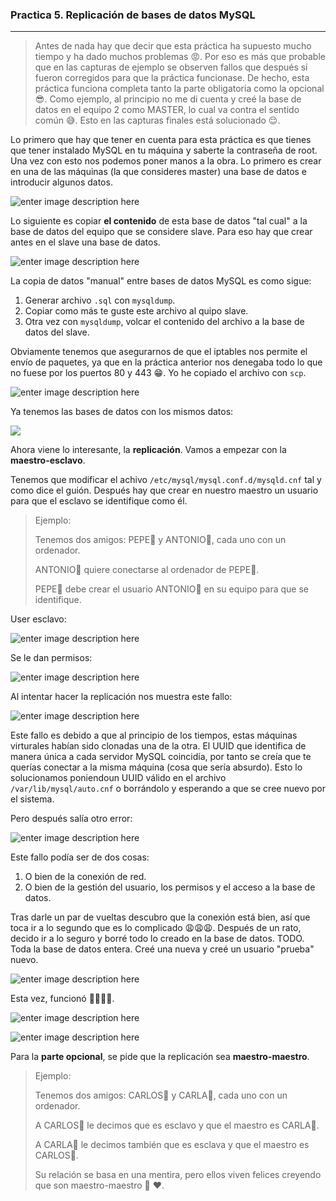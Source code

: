 ### Practica 5. Replicación de bases de datos MySQL

----------

> Antes de nada hay que decir que esta práctica ha supuesto mucho tiempo y ha dado muchos problemas :rage:. Por eso es más que probable que en las capturas de ejemplo se observen fallos que después sí fueron corregidos para que la práctica funcionase. De hecho, esta práctica funciona completa tanto la parte obligatoria como la opcional :sunglasses:. 
> Como ejemplo, al principio no me di cuenta y creé la base de datos en el equipo 2 como MASTER, lo cual va contra el sentido común :sweat_smile:. Esto en las capturas finales está solucionado :relieved:.

Lo primero que hay que tener en cuenta para esta práctica es que tienes que tener instalado MySQL en tu máquina y saberte la contraseña de root.
Una vez con esto nos podemos poner manos a la obra.
Lo primero es crear en una de las máquinas (la que consideres master) una base de datos e introducir algunos datos.

![enter image description here](https://raw.githubusercontent.com/Jesus-Sheriff/SWAP/master/Practica5/capturas/a%C3%B1adir%20datos%20a%20tabla.tiff)

Lo siguiente es copiar **el contenido** de esta base de datos "tal cual" a la base de datos del equipo que se considere slave. Para eso hay que crear antes en el slave una base de datos. 

![enter image description here](https://github.com/Jesus-Sheriff/SWAP/blob/master/Practica5/capturas/crear%20base%20de%20datos%20equipo%201.png?raw=true)

La copia de datos "manual" entre bases de datos MySQL es como sigue:

 1. Generar archivo `.sql` con `mysqldump`.
 2.  Copiar como más te guste este archivo al quipo slave.
 3. Otra vez con `mysqldump`, volcar el contenido del archivo a la base de datos del slave.

Obviamente tenemos que asegurarnos de que el iptables nos permite el envío de paquetes, ya que en la práctica anterior nos denegaba todo lo que no fuese por los puertos 80 y 443 :grin:. Yo he copiado el archivo con `scp`.

![enter image description here](https://github.com/Jesus-Sheriff/SWAP/blob/master/Practica5/capturas/scp%20de%20base%20de%20datos%20tras%20reset%20iptables.png?raw=true)

Ya tenemos las bases de datos con los mismos datos:

![](https://github.com/Jesus-Sheriff/SWAP/blob/master/Practica5/capturas/datos%20replicados.png?raw=true)

Ahora viene lo interesante, la **replicación**. Vamos a empezar con la **maestro-esclavo**.

Tenemos que modificar el achivo `/etc/mysql/mysql.conf.d/mysqld.cnf` tal y como dice el guión.
Después hay que crear en nuestro maestro un usuario para que el esclavo se identifique como él.

> Ejemplo:
> 
> Tenemos dos amigos: PEPE:older_man: y ANTONIO:cop:, cada uno con un ordenador.
> 
> ANTONIO:cop: quiere conectarse al ordenador de PEPE:older_man:.
> 
> PEPE:older_man: debe crear el usuario ANTONIO:cop: en su equipo para que se identifique.

User esclavo:

![enter image description here](https://github.com/Jesus-Sheriff/SWAP/blob/master/Practica5/capturas/user%20esclavo%20creado.png?raw=true)

Se le dan permisos:

![enter image description here](https://github.com/Jesus-Sheriff/SWAP/blob/master/Practica5/capturas/dar%20permisos%20a%20esclavo.png?raw=true)

Al intentar hacer la replicación nos muestra este fallo:

![enter image description here](https://raw.githubusercontent.com/Jesus-Sheriff/SWAP/master/Practica5/capturas/error%20sincronizacion%20sql.tiff)

Este fallo es debido a que al principio de los tiempos, estas máquinas virturales habían sido clonadas una de la otra. El UUID que identifica de manera única a cada servidor MySQL coincidía, por tanto se creía que te querías conectar a la misma máquina (cosa que sería absurdo). Esto lo solucionamos poniendoun UUID válido en el archivo `/var/lib/mysql/auto.cnf` o borrándolo y esperando a que se cree nuevo por el sistema.

Pero después salía otro error:

![enter image description here](https://raw.githubusercontent.com/Jesus-Sheriff/SWAP/master/Practica5/capturas/sncronizacion%20incorrecta.tiff)

Este fallo podía ser de dos cosas:

 1. O bien de la conexión de red.
 2. O bien de la gestión del usuario, los permisos y el acceso a la base de datos.

Tras darle un par de vueltas descubro que la conexión está bien, así que toca ir a lo segundo que es lo complicado :weary::weary::weary:.
Después de un rato, decido ir a lo seguro y borré todo lo creado en la base de datos. TODO. Toda la base de datos entera. Creé una nueva y creé un usuario "prueba" nuevo.

![enter image description here](https://github.com/Jesus-Sheriff/SWAP/blob/master/Practica5/capturas/Captura%20de%20pantalla%202017-05-22%20a%20la%28s%29%2019.03.05.png?raw=true)

Esta vez, funcionó :clap::clap::clap::clap:.

![enter image description here](https://github.com/Jesus-Sheriff/SWAP/blob/master/Practica5/capturas/Captura%20de%20pantalla%202017-05-23%20a%20la%28s%29%2013.00.48.png?raw=true)

![enter image description here](https://github.com/Jesus-Sheriff/SWAP/blob/master/Practica5/capturas/Captura%20de%20pantalla%202017-05-23%20a%20la%28s%29%2013.03.01.png?raw=true)

Para la **parte opcional**, se pide que la replicación sea **maestro-maestro**.

> Ejemplo:
> 
> Tenemos dos amigos: CARLOS:man: y CARLA:woman:, cada uno con un ordenador.
> 
> A CARLOS:man: le decimos que es esclavo y que el maestro es CARLA:woman:.
> 
> A CARLA:woman: le decimos también que es esclava y que el maestro es CARLOS:man:.
> 
> Su relación se basa en una mentira, pero ellos viven felices creyendo que son maestro-maestro :couplekiss: :heart:.